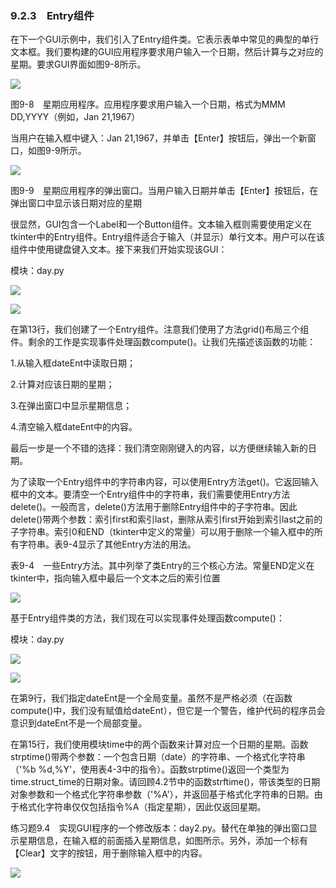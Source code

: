    

### 9.2.3　Entry组件

在下一个GUI示例中，我们引入了Entry组件类。它表示表单中常见的典型的单行文本框。我们要构建的GUI应用程序要求用户输入一个日期，然后计算与之对应的星期。要求GUI界面如图9-8所示。

![](0-Assets/Epubook/程序员编程语言经典合集（计算机科学丛书5册套装），javapython编程语言含经典教材龙书《编译原理》%20(Bruce%20Eckel%20%20Alfred%20V.%20Aho%20%20Monica%20S.%20Lam%20etc.)%20(Z-Library)/images/image09016.jpeg)

图9-8　星期应用程序。应用程序要求用户输入一个日期，格式为MMM DD,YYYY（例如，Jan 21,1967）

当用户在输入框中键入：Jan 21,1967，并单击【Enter】按钮后，弹出一个新窗口，如图9-9所示。

![](0-Assets/Epubook/程序员编程语言经典合集（计算机科学丛书5册套装），javapython编程语言含经典教材龙书《编译原理》%20(Bruce%20Eckel%20%20Alfred%20V.%20Aho%20%20Monica%20S.%20Lam%20etc.)%20(Z-Library)/images/image09017.jpeg)

图9-9　星期应用程序的弹出窗口。当用户输入日期并单击【Enter】按钮后，在弹出窗口中显示该日期对应的星期

很显然，GUI包含一个Label和一个Button组件。文本输入框则需要使用定义在tkinter中的Entry组件。Entry组件适合于输入（并显示）单行文本。用户可以在该组件中使用键盘键入文本。接下来我们开始实现该GUI：

模块：day.py

![](0-Assets/Epubook/程序员编程语言经典合集（计算机科学丛书5册套装），javapython编程语言含经典教材龙书《编译原理》%20(Bruce%20Eckel%20%20Alfred%20V.%20Aho%20%20Monica%20S.%20Lam%20etc.)%20(Z-Library)/images/image09018.jpeg)

![](0-Assets/Epubook/程序员编程语言经典合集（计算机科学丛书5册套装），javapython编程语言含经典教材龙书《编译原理》%20(Bruce%20Eckel%20%20Alfred%20V.%20Aho%20%20Monica%20S.%20Lam%20etc.)%20(Z-Library)/images/image09019.jpeg)

在第13行，我们创建了一个Entry组件。注意我们使用了方法grid()布局三个组件。剩余的工作是实现事件处理函数compute()。让我们先描述该函数的功能：

1.从输入框dateEnt中读取日期；

2.计算对应该日期的星期；

3.在弹出窗口中显示星期信息；

4.清空输入框dateEnt中的内容。

最后一步是一个不错的选择：我们清空刚刚键入的内容，以方便继续输入新的日期。

为了读取一个Entry组件中的字符串内容，可以使用Entry方法get()。它返回输入框中的文本。要清空一个Entry组件中的字符串，我们需要使用Entry方法delete()。一般而言，delete()方法用于删除Entry组件中的子字符串。因此delete()带两个参数：索引first和索引last，删除从索引first开始到索引last之前的子字符串。索引0和END（tkinter中定义的常量）可以用于删除一个输入框中的所有字符串。表9-4显示了其他Entry方法的用法。

表9-4　一些Entry方法。其中列举了类Entry的三个核心方法。常量END定义在tkinter中，指向输入框中最后一个文本之后的索引位置

![](0-Assets/Epubook/程序员编程语言经典合集（计算机科学丛书5册套装），javapython编程语言含经典教材龙书《编译原理》%20(Bruce%20Eckel%20%20Alfred%20V.%20Aho%20%20Monica%20S.%20Lam%20etc.)%20(Z-Library)/images/image09020.jpeg)

基于Entry组件类的方法，我们现在可以实现事件处理函数compute()：

模块：day.py

![](0-Assets/Epubook/程序员编程语言经典合集（计算机科学丛书5册套装），javapython编程语言含经典教材龙书《编译原理》%20(Bruce%20Eckel%20%20Alfred%20V.%20Aho%20%20Monica%20S.%20Lam%20etc.)%20(Z-Library)/images/image09021.jpeg)

![](0-Assets/Epubook/程序员编程语言经典合集（计算机科学丛书5册套装），javapython编程语言含经典教材龙书《编译原理》%20(Bruce%20Eckel%20%20Alfred%20V.%20Aho%20%20Monica%20S.%20Lam%20etc.)%20(Z-Library)/images/image09022.jpeg)

在第9行，我们指定dateEnt是一个全局变量。虽然不是严格必须（在函数compute()中，我们没有赋值给dateEnt），但它是一个警告，维护代码的程序员会意识到dateEnt不是一个局部变量。

在第15行，我们使用模块time中的两个函数来计算对应一个日期的星期。函数strptime()带两个参数：一个包含日期（date）的字符串、一个格式化字符串（'%b %d,%Y'，使用表4-3中的指令）。函数strptime()返回一个类型为time.struct_time的日期对象。请回顾4.2节中的函数strftime()，带该类型的日期对象参数和一个格式化字符串参数（'%A'），并返回基于格式化字符串的日期。由于格式化字符串仅仅包括指令%A（指定星期），因此仅返回星期。

练习题9.4　实现GUI程序的一个修改版本：day2.py。替代在单独的弹出窗口显示星期信息，在输入框的前面插入星期信息，如图所示。另外，添加一个标有【Clear】文字的按钮，用于删除输入框中的内容。

![](0-Assets/Epubook/程序员编程语言经典合集（计算机科学丛书5册套装），javapython编程语言含经典教材龙书《编译原理》%20(Bruce%20Eckel%20%20Alfred%20V.%20Aho%20%20Monica%20S.%20Lam%20etc.)%20(Z-Library)/images/image09023.jpeg)